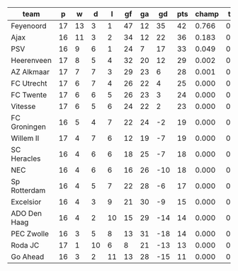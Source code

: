 |     team     | p  | w  | d  | l  | gf | ga | gd  | pts | champ | top2  | top3  | top4  |  5-7  | bot4  | bot3  | bot2  |
|--------------|----|----|----|----|----|----|-----|-----|-------|-------|-------|-------|-------|-------|-------|-------|
| Feyenoord    | 17 | 13 |  3 |  1 | 47 | 12 |  35 |  42 | 0.766 | 0.959 | 0.997 | 1.000 | 0.000 | 0.000 | 0.000 | 0.000|
| Ajax         | 16 | 11 |  3 |  2 | 34 | 12 |  22 |  36 | 0.183 | 0.704 | 0.933 | 0.986 | 0.014 | 0.000 | 0.000 | 0.000|
| PSV          | 16 |  9 |  6 |  1 | 24 |  7 |  17 |  33 | 0.049 | 0.291 | 0.776 | 0.932 | 0.067 | 0.000 | 0.000 | 0.000|
| Heerenveen   | 17 |  8 |  5 |  4 | 32 | 20 |  12 |  29 | 0.002 | 0.031 | 0.180 | 0.563 | 0.390 | 0.000 | 0.000 | 0.000|
| AZ Alkmaar   | 17 |  7 |  7 |  3 | 29 | 23 |   6 |  28 | 0.001 | 0.011 | 0.078 | 0.304 | 0.578 | 0.000 | 0.000 | 0.000|
| FC Utrecht   | 17 |  6 |  7 |  4 | 26 | 22 |   4 |  25 | 0.000 | 0.002 | 0.021 | 0.108 | 0.577 | 0.001 | 0.000 | 0.000|
| FC Twente    | 17 |  6 |  6 |  5 | 26 | 23 |   3 |  24 | 0.000 | 0.000 | 0.006 | 0.038 | 0.402 | 0.011 | 0.004 | 0.001|
| Vitesse      | 17 |  6 |  5 |  6 | 24 | 22 |   2 |  23 | 0.000 | 0.001 | 0.007 | 0.044 | 0.420 | 0.012 | 0.004 | 0.001|
| FC Groningen | 16 |  5 |  4 |  7 | 22 | 24 |  -2 |  19 | 0.000 | 0.000 | 0.002 | 0.015 | 0.216 | 0.044 | 0.021 | 0.008|
| Willem II    | 17 |  4 |  7 |  6 | 12 | 19 |  -7 |  19 | 0.000 | 0.000 | 0.000 | 0.001 | 0.038 | 0.239 | 0.139 | 0.067|
| SC Heracles  | 16 |  4 |  6 |  6 | 18 | 25 |  -7 |  18 | 0.000 | 0.000 | 0.000 | 0.005 | 0.088 | 0.143 | 0.081 | 0.039|
| NEC          | 16 |  4 |  6 |  6 | 16 | 26 | -10 |  18 | 0.000 | 0.000 | 0.000 | 0.001 | 0.040 | 0.252 | 0.154 | 0.075|
| Sp Rotterdam | 16 |  4 |  5 |  7 | 22 | 28 |  -6 |  17 | 0.000 | 0.000 | 0.000 | 0.005 | 0.135 | 0.094 | 0.050 | 0.022|
| Excelsior    | 16 |  4 |  3 |  9 | 21 | 30 |  -9 |  15 | 0.000 | 0.000 | 0.000 | 0.001 | 0.023 | 0.382 | 0.253 | 0.140|
| ADO Den Haag | 16 |  4 |  2 | 10 | 15 | 29 | -14 |  14 | 0.000 | 0.000 | 0.000 | 0.000 | 0.007 | 0.574 | 0.432 | 0.272|
| PEC Zwolle   | 16 |  3 |  5 |  8 | 13 | 31 | -18 |  14 | 0.000 | 0.000 | 0.000 | 0.000 | 0.002 | 0.725 | 0.590 | 0.427|
| Roda JC      | 17 |  1 | 10 |  6 |  8 | 21 | -13 |  13 | 0.000 | 0.000 | 0.000 | 0.000 | 0.002 | 0.733 | 0.596 | 0.426|
| Go Ahead     | 16 |  3 |  2 | 11 | 13 | 28 | -15 |  11 | 0.000 | 0.000 | 0.000 | 0.000 | 0.001 | 0.790 | 0.675 | 0.521|
